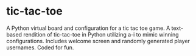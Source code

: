 # tic-tac-toe
A Python virtual board and configuration for a tic tac toe game. 
A text-based rendition of tic-tac-toe in Python utilizing a-i to mimic winning configurations. Includes welcome screen and randomly generated player usernames. Coded for fun.
